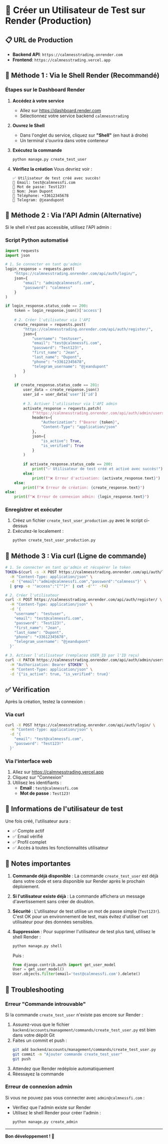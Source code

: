 # 🚀 Créer un Utilisateur de Test sur Render (Production)

## 📋 URL de Production
- **Backend API**: `https://calmnesstrading.onrender.com`
- **Frontend**: `https://calmnesstrading.vercel.app`

## 🔧 Méthode 1 : Via le Shell Render (Recommandé)

### Étapes sur le Dashboard Render

1. **Accédez à votre service**
   - Allez sur https://dashboard.render.com
   - Sélectionnez votre service backend `calmnesstrading`

2. **Ouvrez le Shell**
   - Dans l'onglet du service, cliquez sur **"Shell"** (en haut à droite)
   - Un terminal s'ouvrira dans votre conteneur

3. **Exécutez la commande**
   ```bash
   python manage.py create_test_user
   ```

4. **Vérifiez la création**
   Vous devriez voir :
   ```
   ✅ Utilisateur de test créé avec succès!
   📧 Email: test@calmnessfi.com
   🔑 Mot de passe: Test123!
   👤 Nom: Jean Dupont
   📱 Téléphone: +33612345678
   💬 Telegram: @jeandupont
   ```

## 🔧 Méthode 2 : Via l'API Admin (Alternative)

Si le shell n'est pas accessible, utilisez l'API admin :

### Script Python automatisé

```python
import requests
import json

# 1. Se connecter en tant qu'admin
login_response = requests.post(
    "https://calmnesstrading.onrender.com/api/auth/login/",
    json={
        "email": "admin@calmnessfi.com",
        "password": "calmness"
    }
)

if login_response.status_code == 200:
    token = login_response.json()['access']
    
    # 2. Créer l'utilisateur via l'API
    create_response = requests.post(
        "https://calmnesstrading.onrender.com/api/auth/register/",
        json={
            "username": "testuser",
            "email": "test@calmnessfi.com",
            "password": "Test123!",
            "first_name": "Jean",
            "last_name": "Dupont",
            "phone": "+33612345678",
            "telegram_username": "@jeandupont"
        }
    )
    
    if create_response.status_code == 201:
        user_data = create_response.json()
        user_id = user_data['user']['id']
        
        # 3. Activer l'utilisateur via l'API admin
        activate_response = requests.patch(
            f"https://calmnesstrading.onrender.com/api/auth/admin/users/{user_id}/",
            headers={
                "Authorization": f"Bearer {token}",
                "Content-Type": "application/json"
            },
            json={
                "is_active": True,
                "is_verified": True
            }
        )
        
        if activate_response.status_code == 200:
            print("✅ Utilisateur de test créé et activé avec succès!")
        else:
            print(f"❌ Erreur d'activation: {activate_response.text}")
    else:
        print(f"❌ Erreur de création: {create_response.text}")
else:
    print(f"❌ Erreur de connexion admin: {login_response.text}")
```

### Enregistrer et exécuter

1. Créez un fichier `create_test_user_production.py` avec le script ci-dessus
2. Exécutez-le localement :
   ```bash
   python create_test_user_production.py
   ```

## 🔧 Méthode 3 : Via curl (Ligne de commande)

```bash
# 1. Se connecter en tant qu'admin et récupérer le token
TOKEN=$(curl -s -X POST https://calmnesstrading.onrender.com/api/auth/login/ \
  -H "Content-Type: application/json" \
  -d '{"email":"admin@calmnessfi.com","password":"calmness"}' \
  | grep -o '"access":"[^"]*' | cut -d'"' -f4)

# 2. Créer l'utilisateur
curl -X POST https://calmnesstrading.onrender.com/api/auth/register/ \
  -H "Content-Type: application/json" \
  -d '{
    "username": "testuser",
    "email": "test@calmnessfi.com",
    "password": "Test123!",
    "first_name": "Jean",
    "last_name": "Dupont",
    "phone": "+33612345678",
    "telegram_username": "@jeandupont"
  }'

# 3. Activer l'utilisateur (remplacez USER_ID par l'ID reçu)
curl -X PATCH https://calmnesstrading.onrender.com/api/auth/admin/users/USER_ID/ \
  -H "Authorization: Bearer $TOKEN" \
  -H "Content-Type: application/json" \
  -d '{"is_active": true, "is_verified": true}'
```

## ✅ Vérification

Après la création, testez la connexion :

### Via curl
```bash
curl -X POST https://calmnesstrading.onrender.com/api/auth/login/ \
  -H "Content-Type: application/json" \
  -d '{
    "email": "test@calmnessfi.com",
    "password": "Test123!"
  }'
```

### Via l'interface web
1. Allez sur https://calmnesstrading.vercel.app
2. Cliquez sur "Connexion"
3. Utilisez les identifiants :
   - **Email** : `test@calmnessfi.com`
   - **Mot de passe** : `Test123!`

## 🔑 Informations de l'utilisateur de test

Une fois créé, l'utilisateur aura :
- ✅ Compte actif
- ✅ Email vérifié
- ✅ Profil complet
- ✅ Accès à toutes les fonctionnalités utilisateur

## 📝 Notes importantes

1. **Commande déjà disponible** : La commande `create_test_user` est déjà dans votre code et sera disponible sur Render après le prochain déploiement.

2. **Si l'utilisateur existe déjà** : La commande affichera un message d'avertissement sans créer de doublon.

3. **Sécurité** : L'utilisateur de test utilise un mot de passe simple (`Test123!`). C'est OK pour un environnement de test, mais évitez d'utiliser cet utilisateur pour des données sensibles.

4. **Suppression** : Pour supprimer l'utilisateur de test plus tard, utilisez le shell Render :
   ```bash
   python manage.py shell
   ```
   Puis :
   ```python
   from django.contrib.auth import get_user_model
   User = get_user_model()
   User.objects.filter(email='test@calmnessfi.com').delete()
   ```

## 🚨 Troubleshooting

### Erreur "Commande introuvable"
Si la commande `create_test_user` n'existe pas encore sur Render :
1. Assurez-vous que le fichier `backend/accounts/management/commands/create_test_user.py` est bien dans votre dépôt Git
2. Faites un commit et push :
   ```bash
   git add backend/accounts/management/commands/create_test_user.py
   git commit -m "Ajouter commande create_test_user"
   git push
   ```
3. Attendez que Render redéploie automatiquement
4. Réessayez la commande

### Erreur de connexion admin
Si vous ne pouvez pas vous connecter avec `admin@calmnessfi.com` :
- Vérifiez que l'admin existe sur Render
- Utilisez le shell Render pour créer l'admin :
  ```bash
  python manage.py create_admin
  ```

---

**Bon développement ! 🎉**

